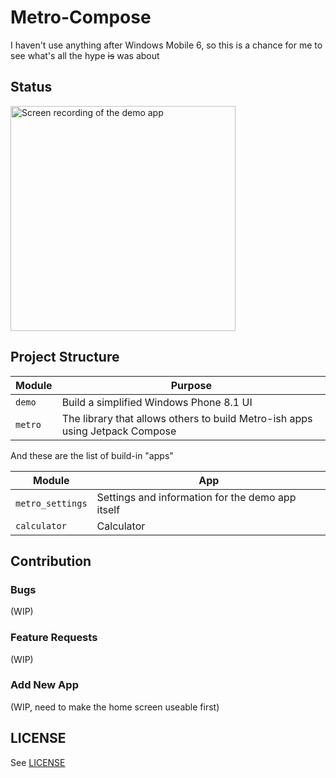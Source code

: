 # Metro-Compose

I haven't use anything after Windows Mobile 6, so this is a chance for me to see what's all the
hype ~~is~~ was about

## Status

<img src="/metro-demo.gif" width="360" alt="Screen recording of the demo app"/>

## Project Structure

| Module  | Purpose                                                                      |
|---------|------------------------------------------------------------------------------|
| `demo`  | Build a simplified Windows Phone 8.1 UI                                      |
| `metro` | The library that allows others to build Metro-ish apps using Jetpack Compose |

And these are the list of build-in "apps"

| Module           | App                                              |
|------------------|--------------------------------------------------|  
| `metro_settings` | Settings and information for the demo app itself |
| `calculator`     | Calculator                                       |

## Contribution

### Bugs

(WIP)

### Feature Requests

(WIP)

### Add New App

(WIP, need to make the home screen useable first)

## LICENSE

See [LICENSE](LICENSE)
